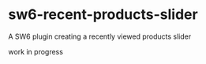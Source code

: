 # sw6-recent-products-slider
A SW6 plugin creating a recently viewed products slider

work in progress


